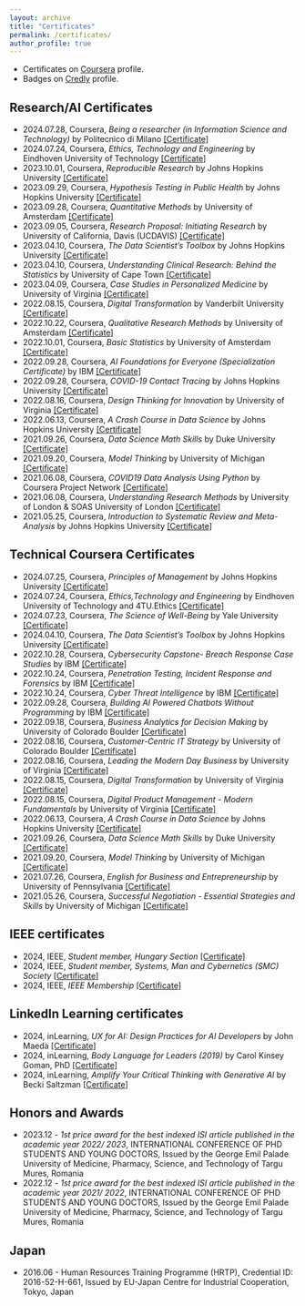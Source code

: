 ```yaml
---
layout: archive
title: "Certificates"
permalink: /certificates/
author_profile: true
---
```


* Certificates on <a href="https://www.coursera.org/learner/biroattila">Coursera</a> profile.
* Badges on <a href="https://www.credly.com/users/biroattila">Credly</a> profile.

##  Research/AI Certificates

* 2024.07.28, Coursera, _Being a researcher (in Information Science and Technology)_ by Politecnico di Milano [[Certificate]](https://www.coursera.org/account/accomplishments/verify/ZAKQGRBMEV6A)
* 2024.07.24, Coursera, _Ethics, Technology and Engineering_ by Eindhoven University of Technology [[Certificate]](https://www.coursera.org/account/accomplishments/verify/KYV5NR5ZUJYZ)
* 2023.10.01, Coursera, _Reproducible Research_ by Johns Hopkins University [[Certificate]](https://www.coursera.org/account/accomplishments/verify/TB9QEMK487JG)
* 2023.09.29, Coursera, _Hypothesis Testing in Public Health_ by Johns Hopkins University [[Certificate]](https://www.coursera.org/account/accomplishments/verify/JL8QEEUDVL2H)
* 2023.09.28, Coursera, _Quantitative Methods_ by University of Amsterdam [[Certificate]](https://www.coursera.org/account/accomplishments/verify/SUQ9QMMZ9EAX)
* 2023.09.05, Coursera, _Research Proposal: Initiating Research_ by University of California, Davis (UCDAVIS) [[Certificate]](https://www.coursera.org/account/accomplishments/verify/LVASMXWKQPT5)
* 2023.04.10, Coursera, _The Data Scientist’s Toolbox_ by Johns Hopkins University [[Certificate]](https://www.coursera.org/account/accomplishments/verify/ZD8VSEKXQZMS)
* 2023.04.10, Coursera, _Understanding Clinical Research: Behind the Statistics_ by University of Cape Town [[Certificate]](https://www.coursera.org/account/accomplishments/verify/8TGV97BM7KP7)
* 2023.04.09, Coursera, _Case Studies in Personalized Medicine_ by University of Virginia [[Certificate]](https://www.coursera.org/account/accomplishments/verify/SN2X64SS6CRN)
* 2022.08.15, Coursera, _Digital Transformation_ by Vanderbilt University [[Certificate]](https://www.coursera.org/account/accomplishments/verify/5VEFEF8Y5MQU)
* 2022.10.22, Coursera, _Qualitative Research Methods_ by University of Amsterdam [[Certificate]](https://www.coursera.org/account/accomplishments/verify/7V8M7J6J3TRR)
* 2022.10.01, Coursera, _Basic Statistics_ by University of Amsterdam [[Certificate]](https://www.coursera.org/account/accomplishments/verify/JTHFJU6BY4EM)
* 2022.09.28, Coursera, _AI Foundations for Everyone (Specialization Certificate)_ by IBM [[Certificate]](https://www.coursera.org/account/accomplishments/specialization/2Q9XZ6EEUVNR)
* 2022.09.28, Coursera, _COVID-19 Contact Tracing_ by Johns Hopkins University [[Certificate]](https://www.coursera.org/account/accomplishments/verify/BHHLUTZEDFMP)
* 2022.08.16, Coursera, _Design Thinking for Innovation_ by University of Virginia [[Certificate]](https://www.coursera.org/account/accomplishments/verify/D2D4NEZ994AS)
* 2022.06.13, Coursera, _A Crash Course in Data Science_ by Johns Hopkins University [[Certificate]](https://www.coursera.org/account/accomplishments/verify/JYGR5JUKEA4M)
* 2021.09.26, Coursera, _Data Science Math Skills_ by Duke University [[Certificate]](https://www.coursera.org/account/accomplishments/verify/ZHMPNUULB3ZZ)
* 2021.09.20, Coursera, _Model Thinking_ by University of Michigan [[Certificate]](https://www.coursera.org/account/accomplishments/verify/82Z5AVGFJJBG)
* 2021.06.08, Coursera, _COVID19 Data Analysis Using Python_ by Coursera Project Network [[Certificate]](https://www.coursera.org/account/accomplishments/verify/N3EDFV4HJFCT)
* 2021.06.08, Coursera, _Understanding Research Methods_ by University of London & SOAS University of London [[Certificate]](https://www.coursera.org/account/accomplishments/verify/P59MZUUDAAYZ)
* 2021.05.25, Coursera, _Introduction to Systematic Review and Meta-Analysis_ by Johns Hopkins University [[Certificate]](https://www.coursera.org/account/accomplishments/verify/DKNUCDD8H9EK)

##  Technical Coursera Certificates

* 2024.07.25, Coursera, _Principles of Management_ by Johns Hopkins University [[Certificate]](https://github.com/biroka/biroka/blob/main/Certificates/Coursera/Coursera_Principles%20of%20Management_UX2LR7CMEGK5.pdf)
* 2024.07.24, Coursera, _Ethics,Technology and Engineering_ by Eindhoven University of Technology and 4TU.Ethics [[Certificate]](https://github.com/biroka/biroka/blob/main/Certificates/Coursera/Coursera_Ethics-Technology%20and%20Engineering_KYV5NR5ZUJYZ.pdf)
* 2024.07.23, Coursera, _The Science of Well-Being_ by Yale University [[Certificate]](https://github.com/biroka/biroka/blob/main/Certificates/Coursera/Coursera_The%20Science%20of%20Well-Being_%20P4K3RMP9DPM5.pdf)
* 2024.04.10, Coursera, _The Data Scientist’s Toolbox_ by Johns Hopkins University [[Certificate]](https://github.com/biroka/biroka/blob/main/Certificates/Coursera/Coursera_The%20Data%20Scientist%E2%80%99s%20Toolbox_ZD8VSEKXQZMS.pdf)
* 2022.10.28, Coursera, _Cybersecurity Capstone- Breach Response Case Studies_ by IBM [[Certificate]](https://github.com/biroka/biroka/blob/main/Certificates/Coursera/Coursera_Cybersecurity%20Capstone-%20Breach%20Response%20Case%20Studies_HSEBVQVJM8EQ.pdf)
* 2022.10.24, Coursera, _Penetration Testing, Incident Response and Forensics_ by IBM [[Certificate]](https://github.com/biroka/biroka/blob/main/Certificates/Coursera/Coursera_Penetration%20Testing%2C%20Incident%20Response%20and%20Forensics_DJXCRXUDCZXY.pdf)
* 2022.10.24, Coursera, _Cyber Threat Intelligence_ by IBM [[Certificate]](https://github.com/biroka/biroka/blob/main/Certificates/Coursera/Coursera_Cyber%20Threat%20Intelligence_YDQFTLD8P4GD.pdf)
* 2022.09.28, Coursera, _Building AI Powered Chatbots Without Programming_ by IBM [[Certificate]](https://github.com/biroka/biroka/blob/main/Certificates/Coursera/Coursera_Building%20AI%20Powered%20Chatbots%20Without%20Programming_QLP3KLPS9A4N.pdf)
* 2022.09.18, Coursera, _Business Analytics for Decision Making_ by University of Colorado Boulder [[Certificate]](https://github.com/biroka/biroka/blob/main/Certificates/Coursera/Coursera_Business%20Analytics%20for%20Decision%20Making_TFJXLD7DKL6Z.pdf)
* 2022.08.16, Coursera, _Customer-Centric IT Strategy_ by University of Colorado Boulder [[Certificate]](https://github.com/biroka/biroka/blob/main/Certificates/Coursera/Coursera_Customer-Centric%20IT%20Strategy_BK46WPHDT3JQ.pdf)
* 2022.08.16, Coursera, _Leading the Modern Day Business_ by University of Virginia [[Certificate]](https://github.com/biroka/biroka/blob/main/Certificates/Coursera/Coursera_Customer-Centric%20IT%20Strategy_BK46WPHDT3JQ.pdf)
* 2022.08.15, Coursera, _Digital Transformation_ by University of Virginia [[Certificate]](https://github.com/biroka/biroka/blob/main/Certificates/Coursera/Coursera_Digital%20Transformation_5VEFEF8Y5MQU.pdf)
* 2022.08.15, Coursera, _Digital Product Management - Modern Fundamentals_ by University of Virginia [[Certificate]](https://github.com/biroka/biroka/blob/main/Certificates/Coursera/Coursera_Digital%20Product%20Management-%20Modern%20Fundamentals_XGTZ8V2VJ2AV.pdf)
* 2022.06.13, Coursera, _A Crash Course in Data Science_ by Johns Hopkins University [[Certificate]](https://github.com/biroka/biroka/blob/main/Certificates/Coursera/Coursera%20_A%20Crash%20Course%20in%20Data%20Science_JYGR5JUKEA4M.pdf)
* 2021.09.26, Coursera, _Data Science Math Skills_ by Duke University [[Certificate]](https://github.com/biroka/biroka/blob/main/Certificates/Coursera/Coursera_Data%20Science%20Math%20Skills_ZHMPNUULB3ZZ.pdf)
* 2021.09.20, Coursera, _Model Thinking_ by University of Michigan [[Certificate]](https://github.com/biroka/biroka/blob/main/Certificates/Coursera/Coursera_Model%20Thinking_82Z5AVGFJJBG.pdf)
* 2021.07.26, Coursera, _English for Business and Entrepreneurship_ by University of Pennsylvania [[Certificate]](https://github.com/biroka/biroka/blob/main/Certificates/Coursera/Coursera_English%20for%20Business%20and%20Entrepreneurship_YUNJ46C7WACN.pdf)
* 2021.05.26, Coursera, _Successful Negotiation - Essential Strategies and Skills_ by University of Michigan [[Certificate]](https://github.com/biroka/biroka/blob/main/Certificates/Coursera/Coursera%20_Successful%20Negotiation-%20Essential%20Strategies%20and%20Skills_FXNVXS4GLFLM.pdf)

##  IEEE certificates

* 2024, IEEE, _Student member, Hungary Section_ [[Certificate]](https://github.com/biroka/biroka/blob/main/Certificates/IEEE/2024_IEEE_AttilaBiro_Membership.PDF)
* 2024, IEEE, _Student member, Systems, Man and Cybernetics (SMC) Society_ [[Certificate]](https://github.com/biroka/biroka/blob/main/Certificates/IEEE/2024_IEEE_SMC-AttilaBiro_MEMSMC028.pdf)
* 2024, IEEE, _IEEE Membership_ [[Certificate]](https://github.com/biroka/biroka/blob/main/Certificates/IEEE/2024_IEEE_Student_Membership_MEMIEEE500.pdf)

##  LinkedIn Learning certificates

* 2024, inLearning, _UX for AI: Design Practices for AI Developers_ by John Maeda [[Certificate]](https://www.linkedin.com/learning/certificates/9b512a5767a50fe2e7f95335b0afc2ccddc93b38bd2d3c326d76fc6d52f5c65e)
* 2024, inLearning, _Body Language for Leaders (2019)_ by Carol Kinsey Goman, PhD [[Certificate]](https://www.linkedin.com/learning/certificates/43c5560739e7e03f40a48ec4d80d421e3990ebb4cd4add9099bf4be9bfd931fd)
* 2024, inLearning, _Amplify Your Critical Thinking with Generative AI_ by Becki Saltzman [[Certificate]](https://www.linkedin.com/learning/certificates/43da6c0701fb97bed0d6c5af52e0d5948ebc3fc8ba98a95bc51f02ed42b96f87)

##  Honors and Awards
* 2023.12 - _1st price award for the best indexed ISI article published in the academic year 2022/ 2023_, INTERNATIONAL CONFERENCE OF PHD STUDENTS AND YOUNG DOCTORS, Issued by the George Emil Palade University of Medicine, Pharmacy, Science, and Technology of Targu Mures, Romania
* 2022.12 - _1st price award for the best indexed ISI article published in the academic year 2021/ 2022_, INTERNATIONAL CONFERENCE OF PHD STUDENTS AND YOUNG DOCTORS, Issued by the George Emil Palade University of Medicine, Pharmacy, Science, and Technology of Targu Mures, Romania

##  Japan
* 2016.06 - Human Resources Training Programme (HRTP), Credential ID: 2016-52-H-661, Issued by EU-Japan Centre for Industrial Cooperation, Tokyo, Japan
